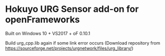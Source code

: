 # Hokuyo URG Sensor add-on for openFrameworks

Built on Windows 10 + VS2017 + oF 0.10.1

Build urg_cpp.lib again if some link error occurs
(Download repository from https://sourceforge.net/projects/urgnetwork/files/urg_library/)